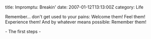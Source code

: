 title: Impromptu: Breakin'
date: 2007-01-12T13:13:00Z
category: Life

Remember… don't get used to your pains: Welcome them! Feel them! Experience them! And by whatever means possible: Remember them!

\- The first steps -

